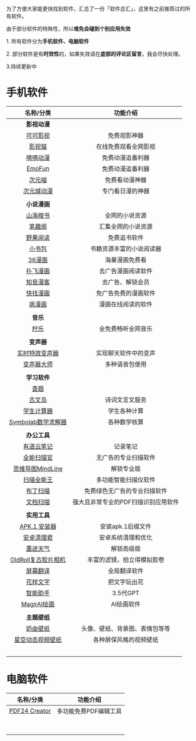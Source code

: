 

为了方便大家能更快找到软件，汇总了一份「软件总汇」，这里有之前推荐过的所有软件。

由于部分软件的特殊性，所以**难免会碰到个别应用失效**

1\. 所有软件分为**手机软件、电脑软件**

2\. 部分软件是有**时效性**的，如果失效请在**底部的评论区留言**，我会尽快处理。  

3\.持续更新中

# 手机软件


| **名称/分类** | **功能介绍** |
|:-:|:--------:|
| **影视动漫** ||
| [可可影视](https://mp.weixin.qq.com/s/XMTP2Fb79Sup7JCtblEx0A) |免费观影神器|
| [影视猫](https://mp.weixin.qq.com/s/IpBCpIhcgJZYPPuGJ-4vBg) | 在线免费观看全网影视 |
| [嘀嘀动漫](https://mp.weixin.qq.com/s/xgCHIuDR0GfLXpi1OIFwbw) | 免费动漫追番利器 |
| [EmoFun](https://mp.weixin.qq.com/s/UGhA15u-3Zkq9epLZKcRDQ) | 免费动漫追番利器 |
| [次元喵](https://mp.weixin.qq.com/s/9uUCpWWFYkYzS7PHhtR_DA) | 免费看动漫神器 |
| [次元城动漫](https://mp.weixin.qq.com/s/BYnkL4-WEZOCg3mOD1MVTQ) | 专门看日漫的神器 |
|  |  |
| **小说漫画** |  |
| [山海搜书](https://mp.weixin.qq.com/s/1k36jhzLW2tfyY5sLVfBJQ) | 全网的小说资源 |
| [笔趣阁](https://mp.weixin.qq.com/s/p-hltuhM6vNSR8sq5QslIg) | 汇集全网的小说资源 |
| [野果阅读](https://mp.weixin.qq.com/s/sD9yAIUaodmUkILdXPjmBg) | 免费追书软件 |
| [小书包](https://mp.weixin.qq.com/s/4xKmIfLf4RFPNuU8SuIs4Q) | 书籍资源丰富的小说阅读器 |
| [36漫画](https://mp.weixin.qq.com/s/VcC9hLontey44TJ2JYd-CA) | 海量漫画免费看 |
| [扑飞漫画](https://mp.weixin.qq.com/s/NcOWqqg5GGNd7bp5RbO34g) | 去广告漫画阅读软件 |
| [知音漫客](https://mp.weixin.qq.com/s/OE0o3_tSW29zvbmL4XK1AQ) | 去广告、解锁会员 |
| [快找漫画](https://mp.weixin.qq.com/s/_TFvUe82vluWZJJbCnWlJA) | 免广告免费的漫画软件 |
| [飒漫画](https://mp.weixin.qq.com/s/xyMu3f_NZkr7S2fVRkPkaQ) | 漫画在线阅读的软件 |
|  |  |
| **音乐** |  |
| [柠乐](https://mp.weixin.qq.com/s/ykIumjr9Fb-zCYiy3_Qt4A) | 全免费畅听全网音乐 |
|  |  |
| **变声器** | |
| [实时特效变声器](https://mp.weixin.qq.com/s/VVmqeKLMQ5XPPqTiv_2AOw) | 实现聊天软件中的变声 |
| [变声器大师](https://mp.weixin.qq.com/s/O6i08Onu5xtAmpKnw4eTow) | 多种语音包使用 |
| | |
| **学习软件** |  |
| [查题](https://mp.weixin.qq.com/s?__biz=MzAxMDMxMDE4NA==&mid=2247483712&idx=1&sn=8bf6a7cd45afa3c710b5b215729febcd&chksm=9b530607ac248f113c45592ca64f09d79a1dd93e4297ba96241399086d2f4f77b353a8a0e16f#rd) |  |
| [古文岛](https://mp.weixin.qq.com/s/NMbFRyzLT4sUtEwWw0THbQ) | 诗词文言文服务 |
| [学生计算器](https://mp.weixin.qq.com/s/I4Vj7fMoeXMPB3E8oWcVBg) | 学生各种计算 |
| [Symbolab数学求解器](https://mp.weixin.qq.com/s/EJ9kucoTJsfwWD4YV-fGRA) | 各种数学核算 |
|  | |
| **办公工具** | |
| [有道云笔记](https://mp.weixin.qq.com/s/wNfplGgZjXpNa1MzhmfKvw) | 记录笔记 |
| [全能扫描官](https://mp.weixin.qq.com/s/yGU53TlGAvU2AizrSEhcyQ) | 无广告的专业扫描软件 |
| [思维导图MindLine](https://mp.weixin.qq.com/s/twQa3dpGWJluwTQ_3U_apg) | 解锁专业版 |
| [扫描全能王](https://mp.weixin.qq.com/s/Kw0VSHKxIibldhrbhWojwQ) | 多功能智能扫描仪软件 |
| [布丁扫描](https://mp.weixin.qq.com/s/HAQjEpllx81ybW17vmsPYA) | 免费绿色无广告的专业扫描软件 |
| [文档扫描](https://mp.weixin.qq.com/s/h9eB72w3iJhMRh8bZFM51A) | 强大且非常专业的PDF扫描识别应用软件 |
|  |  |
| **实用工具** |  |
| [APK.1 安装器](https://mp.weixin.qq.com/s/aRhzGYmBWg5qE-16Zc_MWA) | 安装apk.1后缀文件 |
| [安卓清理君](https://mp.weixin.qq.com/s/I3MSq5nVdAgyZSbDNrQCEg) | 安卓系统清理和优化 |
| [墨迹天气](https://mp.weixin.qq.com/s/oPy-40tU4oiuEFpOqkOHKQ) | 解锁高级版 |
| [OldRoll复古胶片相机](https://mp.weixin.qq.com/s/MYVi7uRv8zWX12W1QEysvg) | 丰富的滤镜，拍立得模拟胶卷 |
| [屏幕翻译](https://mp.weixin.qq.com/s/_lEt8JLTEnA1fNAP1uzk4w) | 全局翻译软件 |
| [花样文字](https://mp.weixin.qq.com/s/MgK-RHNVh8BT2fkFIA7i0Q) | 把文字玩出花 |
| [智能助手](https://mp.weixin.qq.com/s/ATB7FavuSyOA2IWTwyIm2Q) | 3.5代GPT |
| [MagirAI绘画](https://mp.weixin.qq.com/s/N2gz-Ivfr8TNE5zNVT9aWQ) | AI绘画软件 |
|  | |
| **主题壁纸** | |
| [奶由壁纸](https://mp.weixin.qq.com/s/Y3YJlr6b_lK7s2Z50TK1uA) | 头像、壁纸、背景图、表情包等等 |
| [星空动态视频壁纸](https://mp.weixin.qq.com/s/V9HrhdCVssUebB9u4ixCbg) | 各种屏保风格的视频壁纸 |
|  | |
|  | |
|  | |
|  | |
|  | |

# 电脑软件

|                        **名称/分类**                         |     **功能介绍**      |
| :-: | :--------: |
| [PDF24 Creator](https://mp.weixin.qq.com/s/NoZrztHm__IUaYmy2iXP1g) | 多功能免费PDF编辑工具 |
|                                                              |                       |
|                                                              |                       |
|                                                              |                       |
|                                                              |                       |
|                                                              |                       |
|                                                              |                       |
|                                                              |                       |
|                                                              |                       |

